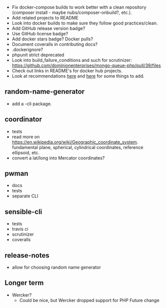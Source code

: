 * Fix docker-compose builds to work better with a clean repository (composer install - maybe nubs/composer-onbuild?, etc.).
* Add related projects to README
* Look into docker builds to make sure they follow good practices/clean.
* Add GitHub release version badge?
* Use GitHub license badge?
* Add docker stars badge?  Docker pulls?
* Document coveralls in contributing docs?
* .dockerignore?
* phpunit strict deprecated
* Look into build_failure_conditions and such for scrutinizer: https://github.com/dominionenterprises/mongo-queue-php/pull/39/files
* Check out links in README's for docker hub projects.
* Look at recommendations [here](https://github.com/blog/2124-kindly-closing-pull-requests) and [here](https://github.com/blog/2128-creating-a-new-contributor-on-ramp) for some things to add.

## random-name-generator
* add a -cli package.

## coordinator
* tests
* read more on https://en.wikipedia.org/wiki/Geographic_coordinate_system.  fundamental plane, spherical, cylindrical coordinates, reference ellipsoid, etc.
* convert a lat/long into Mercator coordinates?

## pwman
* docs
* tests
* separate CLI

## sensible-cli
* tests
* travis ci
* scrutinizer
* coveralls

## release-notes
* allow for choosing random name generator 

## Longer term
* Wercker?
  * Could be nice, but Wercker dropped support for PHP  Future change
